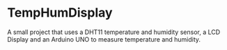 # TempHumDisplay
A small project that uses a DHT11 temperature and humidity sensor, a LCD Display and an Arduino UNO to measure temperature and humidity.
